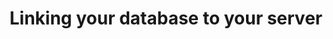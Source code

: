 ---
id: Linking your database to your server
title: Linking your database to your server
description: After importing your database you'll now need to connect it to your server, in this guide you'll learn how to.
sidebar_position: 4
custom_edit_url: null
---